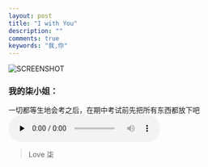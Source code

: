 ```yaml
---
layout: post
title: "I with You"
description: ""
comments: true
keywords: "我,你"
--- 
```

![SCREENSHOT](https://i.loli.net/2019/04/20/5cbb1729bbcb2.png)
### 我的柒小姐：
一切都等生地会考之后，在期中考试前先把所有东西都放下吧
<audio controls="" loop="false" preload="none">
    <source src="./media/Fools.mp3" type="audio/mp3">
</audio>
> Love 柒